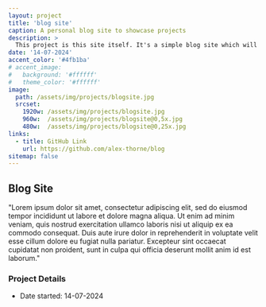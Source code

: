 ```yaml
---
layout: project
title: 'blog site'
caption: A personal blog site to showcase projects
description: >
  This project is this site itself. It's a simple blog site which will serve as a platform for documenting my journey through various projects. The development, deployment and hosting of the blog site is the "project" that it documented here. 
date: '14-07-2024'
accent_color: '#4fb1ba'
# accent_image:
#   background: '#ffffff'
#   theme_color: '#ffffff'
image: 
  path: /assets/img/projects/blogsite.jpg
  srcset: 
    1920w: /assets/img/projects/blogsite.jpg
    960w:  /assets/img/projects/blogsite@0,5x.jpg
    480w:  /assets/img/projects/blogsite@0,25x.jpg
links:
  - title: GitHub Link 
    url: https://github.com/alex-thorne/blog
sitemap: false
---
```



## Blog Site

"Lorem ipsum dolor sit amet, consectetur adipiscing elit, sed do eiusmod tempor incididunt ut labore et dolore magna aliqua. Ut enim ad minim veniam, quis nostrud exercitation ullamco laboris nisi ut aliquip ex ea commodo consequat. Duis aute irure dolor in reprehenderit in voluptate velit esse cillum dolore eu fugiat nulla pariatur. Excepteur sint occaecat cupidatat non proident, sunt in culpa qui officia deserunt mollit anim id est laborum."

### Project Details
- Date started: 14-07-2024
